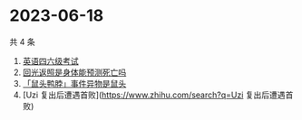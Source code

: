 # 2023-06-18

共 4 条

<!-- BEGIN -->
<!-- 最后更新时间 Sun Jun 18 2023 10:21:03 GMT+0800 (China Standard Time) -->

1. [英语四六级考试](https://www.zhihu.com/search?q=英语四六级考试)
1. [回光返照是身体能预测死亡吗](https://www.zhihu.com/search?q=回光返照是身体能预测死亡吗)
1. [「鼠头鸭脖」事件异物是鼠头](https://www.zhihu.com/search?q=「鼠头鸭脖」事件异物是鼠头)
1. [Uzi 复出后遭遇首败](https://www.zhihu.com/search?q=Uzi 复出后遭遇首败)

<!-- END -->
